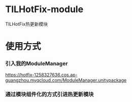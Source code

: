 # TILHotFix-module
TILHotFix热更新模块
# 使用方式
### 引入我的ModuleManager
https://hotfix-1258327636.cos.ap-guangzhou.myqcloud.com/ModuleManager.unitypackage
### 通过模块组件化的方式引进热更新模块